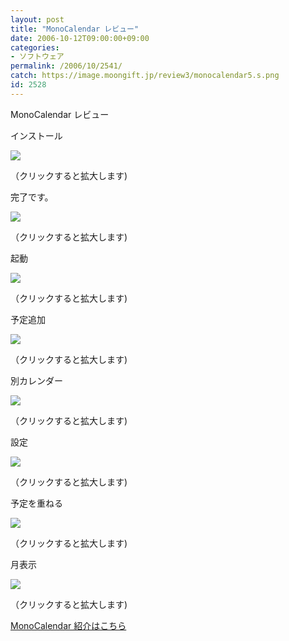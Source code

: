 ```yaml
---
layout: post
title: "MonoCalendar レビュー"
date: 2006-10-12T09:00:00+09:00
categories:
- ソフトウェア
permalink: /2006/10/2541/
catch: https://image.moongift.jp/review3/monocalendar5.s.png
id: 2528
---
```

MonoCalendar レビュー  
<!--more-->

インストール

  

[![](https://image.moongift.jp/review3/monocalendar1.s.png)](https://image.moongift.jp/review3/monocalendar1.png)  
  
（クリックすると拡大します)

  

完了です。

  

[![](https://image.moongift.jp/review3/monocalendar2.s.png)](https://image.moongift.jp/review3/monocalendar2.png)  
  
（クリックすると拡大します)

  

起動

  

[![](https://image.moongift.jp/review3/monocalendar3.s.png)](https://image.moongift.jp/review3/monocalendar3.png)  
  
（クリックすると拡大します)

  

予定追加

  

[![](https://image.moongift.jp/review3/monocalendar4.s.png)](https://image.moongift.jp/review3/monocalendar4.png)  
  
（クリックすると拡大します)

  

別カレンダー

  

[![](https://image.moongift.jp/review3/monocalendar5.s.png)](https://image.moongift.jp/review3/monocalendar5.png)  
  
（クリックすると拡大します)

  

設定

  

[![](https://image.moongift.jp/review3/monocalendar6.s.png)](https://image.moongift.jp/review3/monocalendar6.png)  
  
（クリックすると拡大します)

  

予定を重ねる

  

[![](https://image.moongift.jp/review3/monocalendar7.s.png)](https://image.moongift.jp/review3/monocalendar7.png)  
  
（クリックすると拡大します)

  

月表示

  

[![](https://image.moongift.jp/review3/monocalendar8.s.png)](https://image.moongift.jp/review3/monocalendar8.png)  
  
（クリックすると拡大します)

  

[MonoCalendar 紹介はこちら](http://oss.moongift.jp/intro/i-2540.html)

